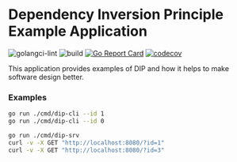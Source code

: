 # Dependency Inversion Principle Example Application

![golangci-lint](https://github.com/idexter/dip-visa-app/workflows/golangci-lint/badge.svg)
![build](https://github.com/idexter/dip-visa-app/workflows/build/badge.svg)
[![Go Report Card](https://goreportcard.com/badge/github.com/idexter/dip-visa-app)](https://goreportcard.com/report/github.com/idexter/dip-visa-app)
[![codecov](https://codecov.io/gh/idexter/dip-visa-app/branch/master/graph/badge.svg)](https://codecov.io/gh/idexter/dip-visa-app)

This application provides examples of DIP and how it helps to make software design better.

### Examples

```bash
go run ./cmd/dip-cli --id 1
go run ./cmd/dip-cli --id 0
```

```bash
go run ./cmd/dip-srv
curl -v -X GET "http://localhost:8080/?id=1"
curl -v -X GET "http://localhost:8080/?id=3"
```
